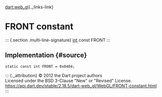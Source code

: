 [dart:web\_gl](../../dart-web_gl/dart-web_gl-library){._links-link}

FRONT constant
==============

::: {.section .multi-line-signature}
[int](../../dart-core/int-class) const FRONT
:::

Implementation {#source}
--------------

``` {.language-dart data-language="dart"}
static const int FRONT = 0x0404;
```

::: {._attribution}
© 2012 the Dart project authors\
Licensed under the BSD 3-Clause \"New\" or \"Revised\" License.\
<https://api.dart.dev/stable/2.18.5/dart-web_gl/WebGL/FRONT-constant.html>
:::
